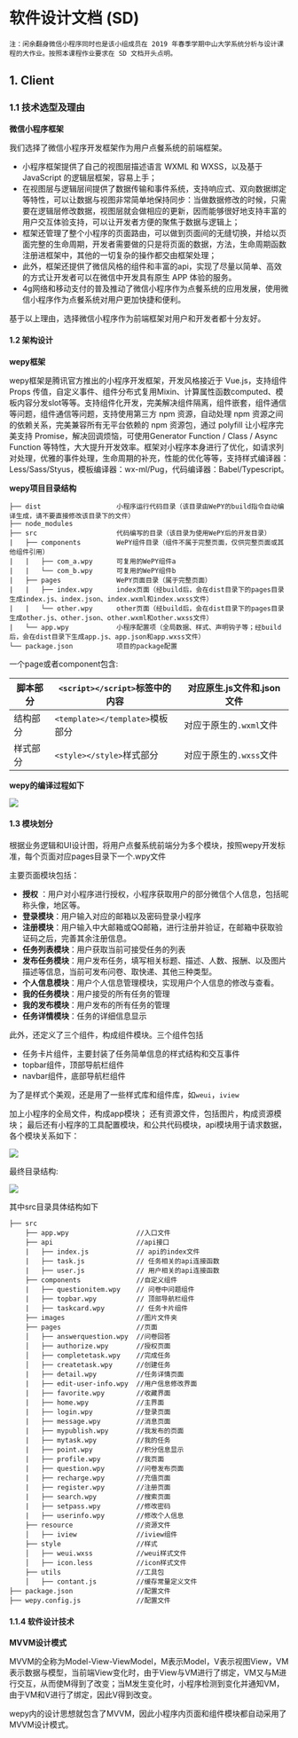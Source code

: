 # 软件设计文档 (SD)

    注：闲余翻身微信小程序同时也是该小组成员在 2019 年春季学期中山大学系统分析与设计课程的大作业。按照本课程作业要求在 SD 文档开头点明。

## 1. Client

### 1.1 技术选型及理由

**微信小程序框架**

我们选择了微信小程序开发框架作为用户点餐系统的前端框架。

- 小程序框架提供了自己的视图层描述语言 WXML 和 WXSS，以及基于 JavaScript 的逻辑层框架，容易上手；
- 在视图层与逻辑层间提供了数据传输和事件系统，支持响应式、双向数据绑定等特性，可以让数据与视图非常简单地保持同步：当做数据修改的时候，只需要在逻辑层修改数据，视图层就会做相应的更新，因而能够很好地支持丰富的用户交互体验支持，可以让开发者方便的聚焦于数据与逻辑上；
- 框架还管理了整个小程序的页面路由，可以做到页面间的无缝切换，并给以页面完整的生命周期，开发者需要做的只是将页面的数据，方法，生命周期函数注册进框架中，其他的一切复杂的操作都交由框架处理；
- 此外，框架还提供了微信风格的组件和丰富的api，实现了尽量以简单、高效的方式让开发者可以在微信中开发具有原生 APP 体验的服务。
- 4g网络和移动支付的普及推动了微信小程序作为点餐系统的应用发展，使用微信小程序作为点餐系统对用户更加快捷和便利。

基于以上理由，选择微信小程序作为前端框架对用户和开发者都十分友好。

#### 1.2 架构设计

**wepy框架**

wepy框架是腾讯官方推出的小程序开发框架，开发风格接近于 Vue.js，支持组件 Props 传值，自定义事件、组件分布式复用Mixin、计算属性函数computed、模板内容分发slot等等。支持组件化开发，完美解决组件隔离，组件嵌套，组件通信等问题，组件通信等问题，支持使用第三方 npm 资源，自动处理 npm 资源之间的依赖关系，完美兼容所有无平台依赖的 npm 资源包，通过 polyfill 让小程序完美支持 Promise，解决回调烦恼，可使用Generator Function / Class / Async Function 等特性，大大提升开发效率。框架对小程序本身进行了优化，如请求列对处理，优雅的事件处理，生命周期的补充，性能的优化等等，支持样式编译器：Less/Sass/Styus，模板编译器：wx-ml/Pug，代码编译器：Babel/Typescript。

**wepy项目目录结构**

```
├── dist                   小程序运行代码目录（该目录由WePY的build指令自动编译生成，请不要直接修改该目录下的文件）
├── node_modules           
├── src                    代码编写的目录（该目录为使用WePY后的开发目录）
|   ├── components         WePY组件目录（组件不属于完整页面，仅供完整页面或其他组件引用）
|   |   ├── com_a.wpy      可复用的WePY组件a
|   |   └── com_b.wpy      可复用的WePY组件b
|   ├── pages              WePY页面目录（属于完整页面）
|   |   ├── index.wpy      index页面（经build后，会在dist目录下的pages目录生成index.js、index.json、index.wxml和index.wxss文件）
|   |   └── other.wpy      other页面（经build后，会在dist目录下的pages目录生成other.js、other.json、other.wxml和other.wxss文件）
|   └── app.wpy            小程序配置项（全局数据、样式、声明钩子等；经build后，会在dist目录下生成app.js、app.json和app.wxss文件）
└── package.json           项目的package配置
```

一个page或者component包含:

| 脚本部分 | `<script></script>`标签中的内容 | 对应原生.js文件和.json文件 |
| -------- | ------------------------------- | -------------------------- |
| 结构部分 | `<template></template>`模板部分 | 对应于原生的`.wxml`文件    |
| 样式部分 | `<style></style>`样式部分       | 对应于原生的`.wxss`文件    |

**wepy的编译过程如下**

![](https://cloud.githubusercontent.com/assets/2182004/22774706/422375b0-eee3-11e6-9046-04d9cd3aa429.png)

#### 1.3 模块划分

根据业务逻辑和UI设计图，将用户点餐系统前端分为多个模块，按照wepy开发标准，每个页面对应pages目录下一个.wpy文件

主要页面模块包括：

* **授权** ：用户对小程序进行授权，小程序获取用户的部分微信个人信息，包括昵称头像，地区等。
* **登录模块**：用户输入对应的邮箱以及密码登录小程序
* **注册模块**：用户输入中大邮箱或QQ邮箱，进行注册并验证，在邮箱中获取验证码之后，完善其余注册信息。
* **任务列表模块**：用户获取当前可接受任务的列表
* **发布任务模块**：用户发布任务，填写相关标题、描述、人数、报酬、以及图片描述等信息，当前可发布问卷、取快递、其他三种类型。
* **个人信息模块**：用户个人信息管理模块，实现用户个人信息的修改与查看。
* **我的任务模块**：用户接受的所有任务的管理
* **我的发布模块**：用户发布的所有任务的管理
* **任务详情模块**：任务的详细信息显示

此外，还定义了三个组件，构成组件模块。三个组件包括

* 任务卡片组件，主要封装了任务简单信息的样式结构和交互事件
* topbar组件，顶部导航栏组件
* navbar组件，底部导航栏组件

为了是样式个美观，还是用了一些样式库和组件库，如`weui`，`iview`

加上小程序的全局文件，构成app模块； 还有资源文件，包括图片，构成资源模块； 最后还有小程序的工具配置模块，和公共代码模块，api模块用于请求数据，各个模块关系如下：

![](images/client-jia-gou.png)

最终目录结构:

![](images/client-mu-lu.png)

其中src目录具体结构如下

    ├── src
        ├── app.wpy                 //入口文件
        ├── api                     //api接口
        |   ├── index.js            // api的index文件
        |   ├── task.js             // 任务相关的api连接函数
        |   ├── user.js             // 用户相关的api连接函数
        ├── components              //自定义组件
        |   ├── questionitem.wpy    // 问卷中问题组件
        |   ├── topbar.wpy          // 顶部导航栏组件
        |   ├── taskcard.wpy        // 任务卡片组件
        ├── images                  //图片文件夹
        ├── pages                   //页面
        │   ├── answerquestion.wpy  //问卷回答
        │   ├── authorize.wpy       //授权页面
        │   ├── completetask.wpy    //完成任务
        │   ├── createtask.wpy      //创建任务
        |   ├── detail.wpy          //任务详情页面
        |   ├── edit-user-info.wpy  //用户信息修改界面
        |   ├── favorite.wpy        //收藏界面  
        |   ├── home.wpy            //主界面
        |   ├── login.wpy           //登录页面
        |   ├── message.wpy         //消息页面
        |   ├── mypublish.wpy       //我发布的页面
        |   ├── mytask.wpy          //我的任务
        |   ├── point.wpy           //积分信息显示
        |   ├── profile.wpy         //我页面
        |   ├── question.wpy        //问卷发布页面
        |   ├── recharge.wpy        //充值页面
        |   ├── register.wpy        //注册页面
        |   ├── search.wpy          //搜索页面
        |   ├── setpass.wpy         //修改密码
        |   ├── userinfo.wpy        //修改个人信息
        ├── resource                //资源文件
        │   ├── iview               //iview组件
        ├── style                   //样式
        │   ├── weui.wxss           //weui样式文件
        │   ├── icon.less           //icon样式文件
        ├── utils                   //工具包
        │   ├── contant.js          //缓存常量定义文件    
    ├── package.json                //配置文件
    ├── wepy.config.js              //配置文件   

#### 1.1.4 软件设计技术

**MVVM设计模式**

MVVM的全称为Model-View-ViewModel，M表示Model，V表示视图View，VM表示数据与模型，当前端View变化时，由于View与VM进行了绑定，VM又与M进行交互，从而使M得到了改变；当M发生变化时，小程序检测到变化并通知VM，由于VM和V进行了绑定，因此V得到改变。

wepy内的设计思想就包含了MVVM，因此小程序内页面和组件模块都自动采用了MVVM设计模式。

